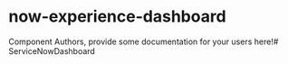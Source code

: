 now-experience-dashboard
===============================================


Component Authors, provide some documentation for your users here!# ServiceNowDashboard
